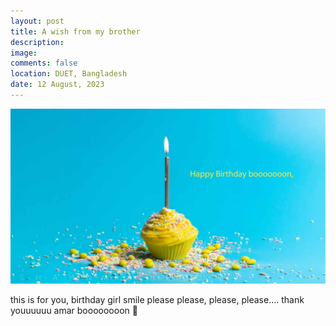 ```yaml
---
layout: post
title: A wish from my brother
description: 
image: 
comments: false
location: DUET, Bangladesh
date: 12 August, 2023
---
```



<img src="../images/hbd_sister.jpg" alt="brother wising his sister on birthday">

this is for you, birthday girl
smile please
please, please, please....
thank youuuuuu
amar boooooooon 🥰
